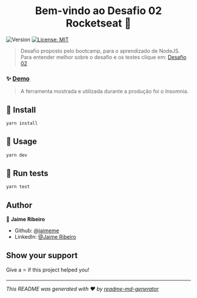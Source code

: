 <h1 align="center">Bem-vindo ao Desafio 02 Rocketseat 👋</h1>
<p>
  <img alt="Version" src="https://img.shields.io/badge/version-1.0.0-blue.svg?cacheSeconds=2592000" />
  <a href="#" target="_blank">
    <img alt="License: MIT" src="https://img.shields.io/badge/License-MIT-yellow.svg" />
  </a>
</p>

> Desafio proposto pelo bootcamp, para o aprendizado de NodeJS.
Para entender melhor sobre o desafio e os testes clique em:
[Desafio 02](https://github.com/Rocketseat/bootcamp-gostack-desafios/tree/master/desafio-conceitos-nodejs#rocket-sobre-o-desafio)

### ✨ [Demo](sda)
> A ferramenta mostrada e utilizada durante a produção foi o Insomnia.

## 👷 Install

```bash
yarn install
```

## 🏃 Usage

```bash
yarn dev
```

## :test_tube: Run tests

```bash
yarn test
```

## Author

👤 **Jaime Ribeiro**

* Github: [@jaimeme](https://github.com/jaimeme)
* LinkedIn: [@Jaime Ribeiro](https://www.linkedin.com/in/jaime-ribeiro-profissional/)

## Show your support

Give a ⭐️ if this project helped you!

***
_This README was generated with ❤️ by [readme-md-generator](https://github.com/kefranabg/readme-md-generator)_
